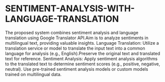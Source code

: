 # SENTIMENT-ANALYSIS-WITH-LANGUAGE-TRANSLATION
The proposed system combines sentiment analysis and language translation using Google Translator API.Aim is to analyze sentiments in multilingual text, providing valuable insights.
Language Translation: Utilize a translation service or model to translate the input text into a common language for analysis (e.g., English).Preserve the original text and translated text for reference.
Sentiment Analysis: Apply sentiment analysis algorithms to the translated text to determine sentiment scores (e.g., positive, negative, neutral). Use pre-trained sentiment analysis models or custom models trained on multilingual data.



